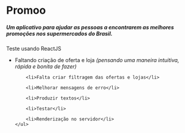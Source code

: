 <h1>Promoo</h1>

<h5>Um aplicativo para ajudar as pessoas a encontrarem as melhores promoções nos supermercados do Brasil.</h5>

<p>Teste usando ReactJS</p>

<p>
    <ul>
        <li>Faltando criação de oferta e loja <i>(pensando uma maneira intuitiva, rápida e bonita de fazer)</i></li>

        <li>Falta criar filtragem das ofertas e lojas</li>

        <li>Melhorar mensagens de erro</li>

        <li>Produzir textos</li>

        <li>Testar</li>
        
        <li>Renderização no servidor</li>
    </ul>
</p>